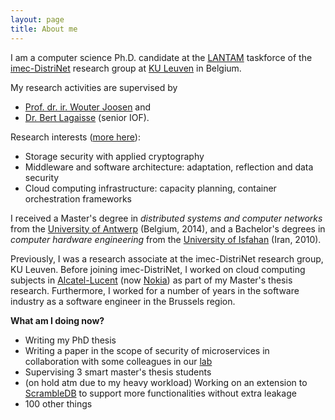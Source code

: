 ```yaml
---
layout: page
title: About me
---
```


I am a computer science Ph.D. candidate at the [LANTAM][lantam] taskforce of the [imec-DistriNet][distrinet] research group at [KU Leuven][kul] in Belgium. 


My research activities are supervised by 
- [Prof. dr. ir. Wouter Joosen][wj] and 
- [Dr. Bert Lagaisse][bl] (senior IOF). 


Research interests ([more here][research]):
- Storage security with applied cryptography 
- Middleware and software architecture: adaptation, reflection and data security
- Cloud computing infrastructure: capacity planning, container orchestration frameworks


I received a Master's degree in _distributed systems and computer networks_ from the [University of Antwerp][ua] (Belgium, 2014), and a Bachelor's degrees in _computer hardware engineering_ from the [University of Isfahan][ui] (Iran, 2010). 

Previously, I was a research associate at the imec-DistriNet research group, KU Leuven. Before joining imec-DistriNet, I worked on cloud computing subjects in [Alcatel-Lucent][alcatel] (now [Nokia][nokia]) as part of my Master's thesis research. Furthermore, I worked for a number of years in the software industry as a software engineer in the Brussels region.

__What am I doing now?__
- Writing my PhD thesis
- Writing a paper in the scope of security of microservices in collaboration with some colleagues in our [lab][distrinet]
- Supervising 3 smart master's thesis students
- (on hold atm due to my heavy workload) Working on an extension to [ScrambleDB][scrambledb] to support more functionalities without extra leakage
- 100 other things


[lantam]: https://distrinet.cs.kuleuven.be/research/
[distrinet]: https://distrinet.cs.kuleuven.be
[kul]: https://kuleuven.be
[wj]: https://distrinet.cs.kuleuven.be/people/WouterJoosen
[bl]: https://distrinet.cs.kuleuven.be/people/BertLagaisse
[nokia]: https://www.nokia.com/nl_int/
[alcatel]: https://en.wikipedia.org/wiki/Alcatel-Lucent
[ua]: https://www.uantwerpen.be/en/
[ui]: https://ui.ac.ir/EN
[research]:research
[scrambledb]: https://petsymposium.org/2019/files/papers/issue3/popets-2019-0048.pdf